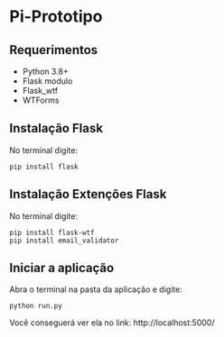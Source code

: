 # Pi-Prototipo

## Requerimentos

* Python 3.8+
* Flask modulo
* Flask_wtf
* WTForms

## Instalação Flask
No terminal digite:
```
pip install flask
```

## Instalação Extenções Flask
No terminal digite:
```
pip install flask-wtf
pip install email_validator
```

## Iniciar a aplicação
Abra o terminal na pasta da aplicação e digite:
```
python run.py
```
Você conseguerá ver ela no link:
http://localhost:5000/


